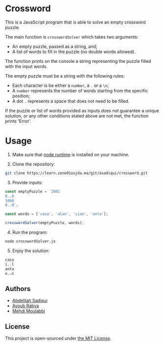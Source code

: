# Crossword

This is a JavaScript program that is able to solve an empty crossword puzzle.

The main function is `crosswordSolver` which takes two arguments:

- An empty puzzle, passed as a string, and;
- A list of words to fill in the puzzle (no double words allowed).

The function prints on the console a string representing the puzzle filled with the input words.

The empty puzzle must be a string with the following rules:

- Each character is be either a `number`, a `.` or a `\n`;
- A `number` represents the number of words starting from the specific position;
- A dot `.` represents a space that does not need to be filled.

If the puzzle or list of words provided as inputs does not guarantee a unique solution, or any other conditions stated above are not met, the function prints 'Error'.

# Usage

1. Make sure that [node runtime](https://nodejs.org/en/download/package-manager) is installed on your machine.

2. Clone the repository:

```bash
git clone https://learn.zone01oujda.ma/git/asadiqui/crossword.git
```

3. Provide inputs:

```js
const emptyPuzzle = `2001
0..0
1000
0..0`;

const words = ['casa', 'alan', 'ciao', 'anta'];

crosswordSolver(emptyPuzzle, words);
```

4. Run the program:

```bash
node crosswordSolver.js
```

5. Enjoy the solution:

```bash
casa
i..l
anta
o..n
```

## Authors

- [Abdelilah Sadiqui](https://learn.zone01oujda.ma/git/asadiqui)
- [Ayoub Rabya](https://learn.zone01oujda.ma/git/arabya)
- [Mehdi Moulabbi](https://learn.zone01oujda.ma/git/mmoulabbi)

## License

This project is open-sourced under [the MIT License](https://opensource.org/license/mit).